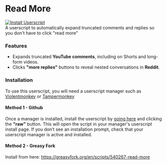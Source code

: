 # Read More
[![Install Userscript](https://img.shields.io/badge/install-userscript-brightgreen)](https://raw.githubusercontent.com/DaBlower/FIX-IT/main/readmore.user.js)
<br>
A userscript to automatically expand truncated comments and replies so you don't have to click "read more"

### Features
- Expands truncated **YouTube comments**, including on Shorts and long-form videos.
- Clicks **"more replies"** buttons to reveal nested conversations in **Reddit**.

### Installation
To use this userscript, you will need a userscript manager such as [Violentmonkey](https://github.com/Violentmonkey/Violentmonkey) or [Tampermonkey](https://www.tampermonkey.net/index.php)
#### Method 1 - Github
Once a manager is installed, install the userscript by [going here](readmore.user.js) and clicking the **"raw"** button. This will open the script in your manager's userscript install page.
If you don’t see an installation prompt, check that your userscript manager is active and installed.
#### Method 2 - Greasy Fork
Install from here: https://greasyfork.org/en/scripts/540267-read-more
